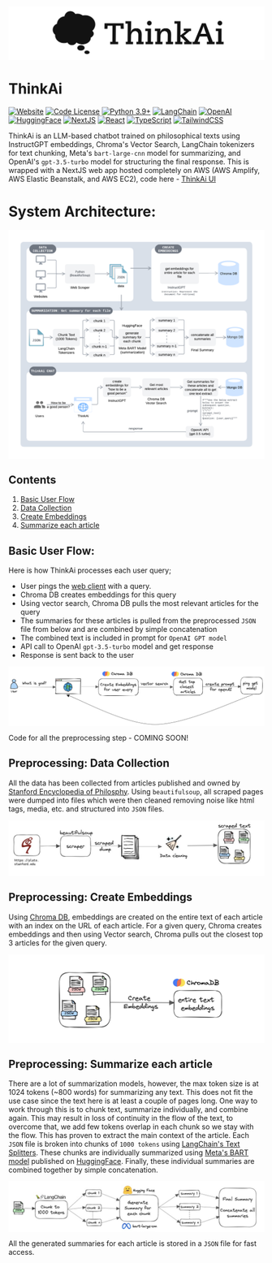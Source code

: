 <p align="center">
<img src="assets/logo.png" alt="ThinkAi" style="display: block; margin: auto; background-color: transparent;">
</p>

# ThinkAi

[![Website](https://img.shields.io/badge/Website-Demo-20B2AA.svg)](https://thinkai.live)
[![Code License](https://img.shields.io/badge/Code%20License-MIT-purple.svg)](https://github.com/OptimalScale/LMFlow/blob/main/LICENSE)
[![Python 3.9+](https://img.shields.io/badge/Python-3.9+-blue.svg)](https://www.python.org/downloads/release/python-390/)
[![LangChain](https://img.shields.io/badge/LangChain-0.0.265-darkgreen.svg)](https://www.langchain.com)
[![OpenAI](https://img.shields.io/badge/OpenAI-gpt_3.5_turbo-red.svg)](https://platform.openai.com)
[![HuggingFace](https://img.shields.io/badge/HuggingFace-meta_bart_large_cnn-yellow.svg)](https://huggingface.co/facebook/bart-large-cnn)
[![NextJS](https://img.shields.io/badge/NextJS-13.4+-black.svg)](https://nextjs.org)
[![React](https://img.shields.io/badge/React-16+-7cc5d9.svg)](https://react.dev)
[![TypeScript](https://img.shields.io/badge/typeScript-007acc?logo=typescript&logoColor=white&style=flat)](https://www.typescriptlang.org)
[![TailwindCSS](https://img.shields.io/badge/tailwindcss-white?&logo=tailwind+css&logoColor=38bdf8&style=flat)](https://tailwindcss.com)

ThinkAi is an LLM-based chatbot trained on philosophical texts using InstructGPT embeddings, Chroma's Vector Search, LangChain tokenizers for text chunking, Meta's `bart-large-cnn` model for summarizing, and OpenAI's `gpt-3.5-turbo` model for structuring the final response. This is wrapped with a NextJS web app hosted completely on AWS (AWS Amplify, AWS Elastic Beanstalk, and AWS EC2), code here - [ThinkAi UI](https://github.com/maanvithag/think-ai-ui)

# System Architecture:
<p align="center">
<img src="assets/thinkai.png" alt="ThinkAi" style="display: block; margin: auto; background-color: transparent;">
</p> 

## Contents
1. [Basic User Flow](#user-flow)
2. [Data Collection](#data-collection)
3. [Create Embeddings](#create-embeddings)
4. [Summarize each article](#summarize)

## Basic User Flow: <a name="user-flow"></a>
Here is how ThinkAi processes each user query;
* User pings the [web client](http://thinkai.live/) with a query.
* Chroma DB creates embeddings for this query
* Using vector search, Chroma DB pulls the most relevant articles for the query
* The summaries for these articles is pulled from the preprocessed `JSON` file from below and are combined by simple concatenation
* The combined text is included in prompt for `OpenAI GPT model`
* API call to OpenAI `gpt-3.5-turbo` model and get response
* Response is sent back to the user
<p align="center">
<img src="assets/userflow.png" alt="ThinkAi" style="display: block; margin: auto; background-color: transparent;">
</p>

Code for all the preprocessing step - COMING SOON!

## Preprocessing: Data Collection <a name="data-collection"></a>
All the data has been collected from articles published and owned by [Stanford Encyclopedia of Philosphy](https://plato.stanford.edu). Using `beautifulsoup`, all scraped pages were dumped into files which were then cleaned removing noise like html tags, media, etc. and structured into `JSON` files.
<p align="center">
<img src="assets/datacollection.png" alt="ThinkAi" style="display: block; margin: auto; background-color: transparent;">
</p>

## Preprocessing: Create Embeddings <a name="create-embeddings"></a>
Using [Chroma DB](https://www.trychroma.com), embeddings are created on the entire text of each article with an index on the URL of each article. For a given query, Chroma creates embeddings and then using Vector search, Chroma pulls out the closest top 3 articles for the given query.
<p align="center">
<img src="assets/chromaembeddings.png" alt="ThinkAi" style="display: block; margin: auto; background-color: transparent;">
</p> 

## Preprocessing: Summarize each article <a name="summarize"></a>
There are a lot of summarization models, however, the max token size is at 1024 tokens (~800 words) for summarizing any text. This does not fit the use case since the text here is at least a couple of pages long. One way to work through this is to chunk text, summarize individually, and combine again. This may result in loss of continuity in the flow of the text, to overcome that, we add few tokens overlap in each chunk so we stay with the flow. This has proven to extract the main context of the article. Each `JSON` file is broken into chunks of `1000 tokens` using [LangChain's Text Splitters](https://python.langchain.com/docs/modules/data_connection/document_transformers/). These chunks are individually summarized using [Meta's BART model](https://arxiv.org/abs/1910.13461) published on [HuggingFace](https://huggingface.co/facebook/bart-large-cnn). Finally, these individual summaries are combined together by simple concatenation.
<p align="center">
<img src="assets/summarize.png" alt="ThinkAi" style="display: block; margin: auto; background-color: transparent;">
</p>

All the generated summaries for each article is stored in a `JSON` file for fast access.